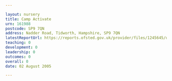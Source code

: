 ```yaml
---

layout: nursery
title: Camp Activate
urn: 161988
postcode: SP9 7QN
address: Nadder Road, Tidworth, Hampshire, SP9 7QN
latestReportUrl: https://reports.ofsted.gov.uk/provider/files/1245645/urn/161988.pdf
teaching: 0
development: 0
leadership: 0
outcomes: 0
overall: 0
date: 02 August 2005

---
```

